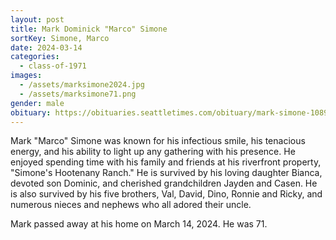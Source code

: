 ```yaml
---
layout: post
title: Mark Dominick "Marco" Simone
sortKey: Simone, Marco
date: 2024-03-14
categories:
  - class-of-1971
images:
  - /assets/marksimone2024.jpg
  - /assets/marksimone71.png
gender: male
obituary: https://obituaries.seattletimes.com/obituary/mark-simone-1089550953
---
```

Mark "Marco" Simone was known for his infectious smile, his tenacious energy, and his ability to light up any gathering with his presence. He enjoyed spending time with his family and friends at his riverfront property, "Simone's Hootenany Ranch." He is survived by his loving daughter Bianca, devoted son Dominic, and cherished grandchildren Jayden and Casen. He is also survived by his five brothers, Val, David, Dino, Ronnie and Ricky, and numerous nieces and nephews who all adored their uncle.

M﻿ark passed away at his home on March 14, 2024. He was 71.